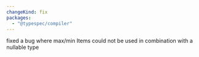 ```yaml
---
changeKind: fix
packages:
  - "@typespec/compiler"
---
```


fixed a bug where max/min Items could not be used in combination with a nullable type